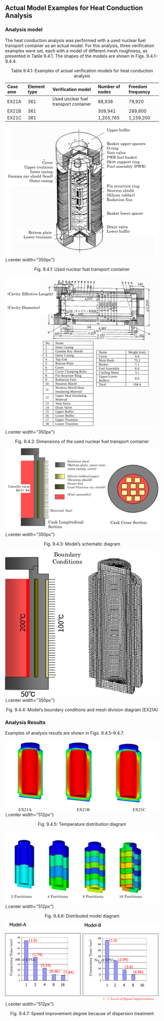 ## Actual Model Examples for Heat Conduction Analysis

### Analysis model

The heat conduction analysis was performed with a used nuclear fuel transport container as an actual model. For this analysis, three verification examples were set, each with a model of different mesh roughness, as presented in Table 9.4.1. The shapes of the models are shown in Figs. 9.4.1–9.4.4. 

<div style="text-align: center;">
Table 9.4.1: Examples of actual verification models for heat conduction analysis
</div>

| Case ame | Element type | Verification model                    | Number of nodes | Freedom frequency |
|:---------|:-------------|:--------------------------------------|:----------------|:------------------|
| EX21A    | 361          | Used unclear fuel transport container | 88,938          | 79,920            |
| EX21B    | 361          |                                       | 309,941         | 289,800           |
| EX21C    | 361          |                                       | 1,205,765       | 1,159,200         |

![Used nuclear fuel transport container](./media/example04_01.png){.center width="350px"}
<div style="text-align: center;">
Fig. 9.4.1: Used nuclear fuel transport container
</div>

![Dimensions of the used nuclear fuel transport container](./media/example04_02.png){.center width="350px"}
<div style="text-align: center;">
Fig. 9.4.2: Dimensions of the used nuclear fuel transport container
</div>

![Model’s schematic diagram](./media/example04_03.png){.center width="350px"}
<div style="text-align: center;">
Fig. 9.4.3: Model’s schematic diagram
</div>

![Model’s boundary conditions and mesh division diagram (EX21A)](./media/example04_04.png){.center width="350px"}
<div style="text-align: center;">
Fig. 9.4.4: Model’s boundary conditions and mesh division diagram (EX21A)
</div>

### Analysis Results

Examples of analysis results are shown in Figs. 9.4.5–9.4.7.

![Temperature distribution diagram](./media/example04_05.png){.center width="512px"}
<div style="text-align: center;">
Fig. 9.4.5: Temperature distribution diagram
</div>

![Distributed model diagram](./media/example04_06.png){.center width="512px"}
<div style="text-align: center;">
Fig. 9.4.6: Distributed model diagram
</div>

![Speed improvement degree because of dispersion treatment](./media/example04_07.png){.center width="512px"}
<div style="text-align: center;">
Fig. 9.4.7: Speed improvement degree because of dispersion treatment
</div>


